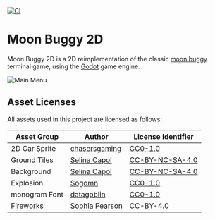 [![CI](https://github.com/codergal89/moon-buggy-2d/workflows/CI/badge.svg)](https://github.com/codergal89/moon-buggy-2d/actions?query=workflow%3ACI)

# Moon Buggy 2D

Moon Buggy 2D is a 2D reimplementation of the classic [moon buggy](https://www.seehuhn.de/pages/moon-buggy) terminal game, using the [Godot](https://godotengine.org) game engine.

![Main Menu](doc/main_menu.png)

## Asset Licenses

All assets used in this project are licensed as follows:

| Asset Group   | Author                                                       | License Identifier                                                    |
|---------------|--------------------------------------------------------------|-----------------------------------------------------------------------|
| 2D Car Sprite | [chasersgaming](https://opengameart.org/users/chasersgaming) | [CC0-1.0](https://spdx.org/licenses/CC0-1.0.html)                     |
| Ground Tiles  | [Selina Capol](https://www.selinacapol.com/)                 | [CC-BY-NC-SA-4.0](https://spdx.org/licenses/CC-BY-NC-SA-4.0.html)     |
| Background    | [Selina Capol](https://www.selinacapol.com/)                 | [CC-BY-NC-SA-4.0](https://spdx.org/licenses/CC-BY-NC-SA-4.0.html)     |
| Explosion     | [Sogomn](https://opengameart.org/users/sogomn)               | [CC0-1.0](https://spdx.org/licenses/CC0-1.0.html)                     |
| monogram Font | [datagoblin](https://datagoblin.itch.io/)                    | [CC0-1.0](https://spdx.org/licenses/CC0-1.0.html)                     |
| Fireworks     | Sophia Pearson                                               | [CC-BY-4.0](https://spdx.org/licenses/CC-BY-4.0.html)                 |
